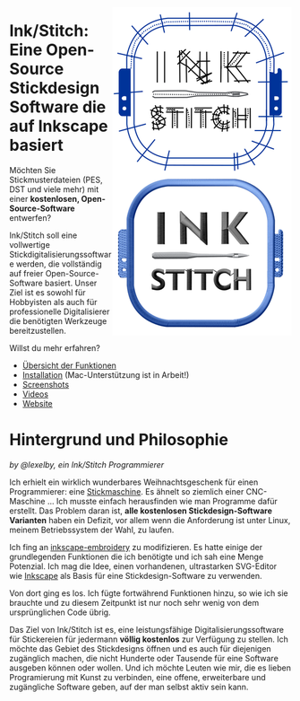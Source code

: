 <a href="https://user-images.githubusercontent.com/11083514/41197881-e862e07a-6c62-11e8-89d6-32915e52bece.png"> <img align=right src="images/examples/inkstitch_logo_screenshot.png"></a>

# Ink/Stitch: Eine Open-Source Stickdesign Software die auf Inkscape basiert

Möchten Sie Stickmusterdateien (PES, DST und viele mehr) mit einer **kostenlosen, Open-Source-Software** entwerfen?

Ink/Stitch soll eine vollwertige Stickdigitalisierungssoftware werden, die vollständig auf freier Open-Source-Software basiert. Unser Ziel ist es sowohl für Hobbyisten als auch für professionelle Digitalisierer die benötigten Werkzeuge bereitzustellen.

Willst du mehr erfahren?

* [Übersicht der Funktionen](https://inkstitch.org/features/)
* [Installation](https://inkstitch.org/docs/install/) (Mac-Unterstützung ist in Arbeit!)
* [Screenshots](https://inkstitch.org/tutorials/inspiration/)
* [Videos](https://inkstitch.org/tutorials/video/)
* [Website](https://inkstitch.org)

# Hintergrund und Philosophie

_by @lexelby, ein Ink/Stitch Programmierer_

Ich erhielt ein wirklich wunderbares Weihnachtsgeschenk für einen Programmierer: eine [Stickmaschine](http://www.brother-usa.com/homesewing/ModelDetail.aspx?ProductID=SE400). Es ähnelt so ziemlich einer CNC-Maschine ... Ich musste einfach herausfinden wie man Programme dafür erstellt. Das Problem daran ist, **alle kostenlosen Stickdesign-Software Varianten** haben ein Defizit, vor allem wenn die Anforderung ist unter Linux, meinem Betriebssystem der Wahl, zu laufen.

Ich fing an [inkscape-embroidery](http://www.jonh.net/~jonh/inkscape-embroidery/) zu modifizieren.
Es hatte einige der grundlegenden Funktionen die ich benötigte und ich sah eine Menge Potenzial. Ich mag die Idee, einen vorhandenen, ultrastarken SVG-Editor wie [Inkscape](https://inkscape.org) als Basis für eine Stickdesign-Software zu verwenden.

Von dort ging es los. Ich fügte fortwährend Funktionen hinzu, so wie ich sie brauchte und zu diesem Zeitpunkt ist nur noch sehr wenig von dem ursprünglichen Code übrig.

Das Ziel von Ink/Stitch ist es, eine leistungsfähige Digitalisierungssoftware für Stickereien für jedermann **völlig kostenlos** zur Verfügung zu stellen. Ich möchte das Gebiet des Stickdesigns öffnen und es auch für diejenigen zugänglich machen, die nicht Hunderte oder Tausende für eine Software ausgeben können oder wollen. Und ich möchte Leuten wie mir, die es lieben Programierung mit Kunst zu verbinden, eine offene, erweiterbare und zugängliche Software geben, auf der man selbst aktiv sein kann.
